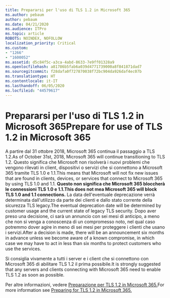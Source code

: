 ```yaml
---
title: Prepararsi per l'uso di TLS 1.2 in Microsoft 365
ms.author: pebaum
author: pebaum
ms.date: 04/21/2020
ms.audience: ITPro
ms.topic: article
ROBOTS: NOINDEX, NOFOLLOW
localization_priority: Critical
ms.custom:
- "1266"
- "1600052"
ms.assetid: d5c84f5c-a3ca-4abd-8633-7e9ff01328a9
ms.openlocfilehash: a81786b5fab6a039d4771739000a8f841871dad7
ms.sourcegitcommit: f28dafa0f727870038f72bc904da926daf4ec07b
ms.translationtype: HT
ms.contentlocale: it-IT
ms.lasthandoff: 06/05/2020
ms.locfileid: "44579617"
---
```

# <a name="prepare-for-use-of-tls-12-in-microsoft-365"></a><span data-ttu-id="38db2-102">Prepararsi per l'uso di TLS 1.2 in Microsoft 365</span><span class="sxs-lookup"><span data-stu-id="38db2-102">Prepare for use of TLS 1.2 in Microsoft 365</span></span>

<span data-ttu-id="38db2-103">A partire dal 31 ottobre 2018, Microsoft 365 continua il passaggio a TLS 1.2.</span><span class="sxs-lookup"><span data-stu-id="38db2-103">As of October 31st, 2018, Microsoft 365 will continue transitioning to TLS 1.2.</span></span> <span data-ttu-id="38db2-104">Questo significa che Microsoft non risolverà i nuovi problemi che vengono rilevati in client, dispositivi o servizi che si connettono a Microsoft 365 tramite TLS 1.0 e 1.1.</span><span class="sxs-lookup"><span data-stu-id="38db2-104">This means that Microsoft will not fix new issues that are found in clients, devices, or services that connect to Microsoft 365 by using TLS 1.0 and 1.1.</span></span> <span data-ttu-id="38db2-105">**Questo non significa che Microsoft 365 bloccherà le connessioni TLS 1.0 e 1.1.**</span><span class="sxs-lookup"><span data-stu-id="38db2-105">**This does not mea Microsoft 365 will block TLS 1.0 and 1.1 connections.**</span></span> <span data-ttu-id="38db2-106">La data dell'eventuale deprecazione verrà determinata dall'utilizzo da parte dei clienti e dallo stato corrente della sicurezza TLS legacy.</span><span class="sxs-lookup"><span data-stu-id="38db2-106">The eventual deprecation date will be determined by customer usage and the current state of legacy TLS security.</span></span> <span data-ttu-id="38db2-107">Dopo aver preso una decisione, ci sarà un annuncio con sei mesi di anticipo, a meno che non si venga a conoscenza di un compromesso noto, nel qual caso potremmo dover agire in meno di sei mesi per proteggere i clienti che usano i servizi.</span><span class="sxs-lookup"><span data-stu-id="38db2-107">After a decision is made, there will be an announcement six months in advance unless we become aware of a known compromise, in which case we may have to act in less than six months to protect customers who use the services.</span></span>
  
<span data-ttu-id="38db2-108">Si consiglia vivamente a tutti i server e i client che si connettono con Microsoft 365 di abilitare TLS 1.2 il prima possibile.</span><span class="sxs-lookup"><span data-stu-id="38db2-108">It is strongly suggested that any servers and clients connecting with Microsoft 365 need to enable TLS 1.2 as soon as possible.</span></span>
  
<span data-ttu-id="38db2-109">Per altre informazioni, vedere [Preparazione per TLS 1.2 in Microsoft 365.](https://support.microsoft.com/help/4057306/preparing-for-tls-1-2-in-office-365)</span><span class="sxs-lookup"><span data-stu-id="38db2-109">For more information see [Preparing for TLS 1.2 in Microsoft 365.](https://support.microsoft.com/help/4057306/preparing-for-tls-1-2-in-office-365)</span></span>
  